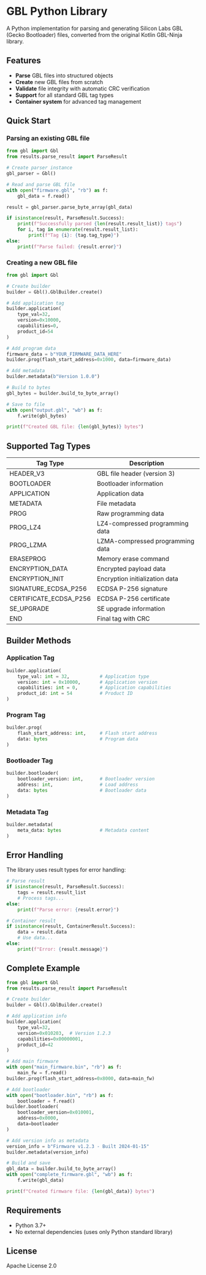 # GBL Python Library

A Python implementation for parsing and generating Silicon Labs GBL (Gecko Bootloader) files, converted from the original Kotlin GBL-Ninja library.

## Features

* **Parse** GBL files into structured objects
* **Create** new GBL files from scratch
* **Validate** file integrity with automatic CRC verification
* **Support** for all standard GBL tag types
* **Container system** for advanced tag management

## Quick Start

### Parsing an existing GBL file

```python
from gbl import Gbl
from results.parse_result import ParseResult

# Create parser instance
gbl_parser = Gbl()

# Read and parse GBL file
with open("firmware.gbl", "rb") as f:
    gbl_data = f.read()

result = gbl_parser.parse_byte_array(gbl_data)

if isinstance(result, ParseResult.Success):
    print(f"Successfully parsed {len(result.result_list)} tags")
    for i, tag in enumerate(result.result_list):
        print(f"Tag {i}: {tag.tag_type}")
else:
    print(f"Parse failed: {result.error}")
```

### Creating a new GBL file

```python
from gbl import Gbl

# Create builder
builder = Gbl().GblBuilder.create()

# Add application tag
builder.application(
    type_val=32,
    version=0x10000,
    capabilities=0,
    product_id=54
)

# Add program data
firmware_data = b"YOUR_FIRMWARE_DATA_HERE"
builder.prog(flash_start_address=0x1000, data=firmware_data)

# Add metadata
builder.metadata(b"Version 1.0.0")

# Build to bytes
gbl_bytes = builder.build_to_byte_array()

# Save to file
with open("output.gbl", "wb") as f:
    f.write(gbl_bytes)

print(f"Created GBL file: {len(gbl_bytes)} bytes")
```

## Supported Tag Types

| Tag Type             | Description                        |
|----------------------|------------------------------------|
| HEADER_V3            | GBL file header (version 3)       |
| BOOTLOADER           | Bootloader information             |
| APPLICATION          | Application data                   |
| METADATA             | File metadata                      |
| PROG                 | Raw programming data               |
| PROG_LZ4             | LZ4-compressed programming data    |
| PROG_LZMA            | LZMA-compressed programming data   |
| ERASEPROG            | Memory erase command               |
| ENCRYPTION_DATA      | Encrypted payload data             |
| ENCRYPTION_INIT      | Encryption initialization data     |
| SIGNATURE_ECDSA_P256 | ECDSA P-256 signature              |
| CERTIFICATE_ECDSA_P256| ECDSA P-256 certificate           |
| SE_UPGRADE           | SE upgrade information             |
| END                  | Final tag with CRC                 |

## Builder Methods

### Application Tag
```python
builder.application(
    type_val: int = 32,           # Application type
    version: int = 0x10000,       # Application version
    capabilities: int = 0,        # Application capabilities
    product_id: int = 54          # Product ID
)
```

### Program Tag
```python
builder.prog(
    flash_start_address: int,     # Flash start address
    data: bytes                   # Program data
)
```

### Bootloader Tag
```python
builder.bootloader(
    bootloader_version: int,      # Bootloader version
    address: int,                 # Load address
    data: bytes                   # Bootloader data
)
```

### Metadata Tag
```python
builder.metadata(
    meta_data: bytes              # Metadata content
)
```

## Error Handling

The library uses result types for error handling:

```python
# Parse result
if isinstance(result, ParseResult.Success):
    tags = result.result_list
    # Process tags...
else:
    print(f"Parse error: {result.error}")

# Container result
if isinstance(result, ContainerResult.Success):
    data = result.data
    # Use data...
else:
    print(f"Error: {result.message}")
```

## Complete Example

```python
from gbl import Gbl
from results.parse_result import ParseResult

# Create builder
builder = Gbl().GblBuilder.create()

# Add application info
builder.application(
    type_val=32,
    version=0x010203,  # Version 1.2.3
    capabilities=0x00000001,
    product_id=42
)

# Add main firmware
with open("main_firmware.bin", "rb") as f:
    main_fw = f.read()
builder.prog(flash_start_address=0x8000, data=main_fw)

# Add bootloader
with open("bootloader.bin", "rb") as f:
    bootloader = f.read()
builder.bootloader(
    bootloader_version=0x010001,
    address=0x0000,
    data=bootloader
)

# Add version info as metadata
version_info = b"Firmware v1.2.3 - Built 2024-01-15"
builder.metadata(version_info)

# Build and save
gbl_data = builder.build_to_byte_array()
with open("complete_firmware.gbl", "wb") as f:
    f.write(gbl_data)

print(f"Created firmware file: {len(gbl_data)} bytes")
```

## Requirements

- Python 3.7+
- No external dependencies (uses only Python standard library)

## License

Apache License 2.0
